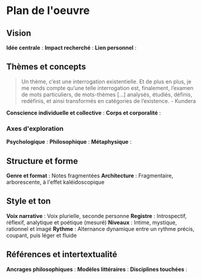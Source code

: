 # Plan de l'oeuvre

## Vision

**Idée centrale** : 
**Impact recherché** :
**Lien personnel** : 

## Thèmes et concepts

> Un thème, c’est une interrogation existentielle. Et de plus en plus, je me rends compte qu’une telle interrogation est, finalement, l’examen de mots particuliers, de mots-thèmes [...] analysés, étudiés, définis, redéfinis, et ainsi transformés en catégories de l’existence. - Kundera

**Conscience individuelle et collective** :
**Corps et corporalité** :

### Axes d'exploration 

**Psychologique** :
**Philosophique** :
**Métaphysique** : 

## Structure et forme

**Genre et format** : Notes fragmentées
**Architecture** : Fragmentaire, arborescente, à l'effet kaléidoscopique

## Style et ton

**Voix narrative** : Voix plurielle, seconde personne 
**Registre** : Introspectif, réflexif, analytique et poétique (mesuré)
**Niveaux** : Intime, mystique, rationnel et imagé
**Rythme** : Alternance dynamique entre un rythme précis, coupant, puis léger et fluide

## Références et intertextualité 

**Ancrages philosophiques** : 
**Modèles littéraires** : 
**Disciplines touchées** : 
